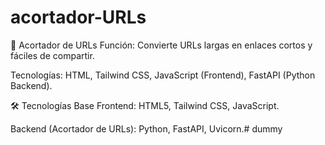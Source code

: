 # acortador-URLs
🔗 Acortador de URLs
Función: Convierte URLs largas en enlaces cortos y fáciles de compartir.

Tecnologías: HTML, Tailwind CSS, JavaScript (Frontend), FastAPI (Python Backend).

🛠️ Tecnologías Base
Frontend: HTML5, Tailwind CSS, JavaScript.

Backend (Acortador de URLs): Python, FastAPI, Uvicorn.# dummy
